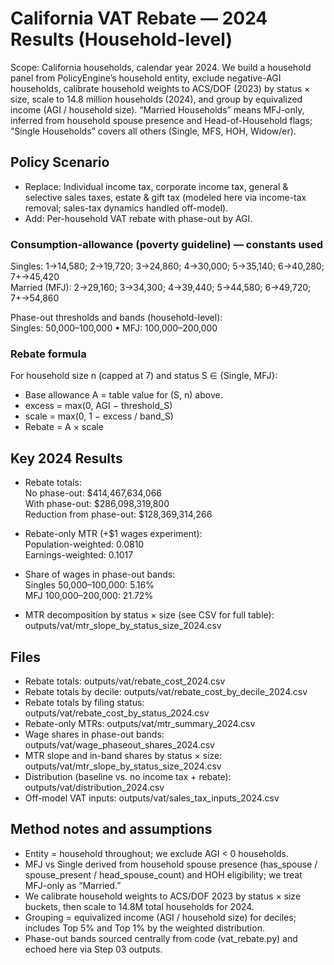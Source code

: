 # California VAT Rebate — 2024 Results (Household-level)

Scope: California households, calendar year 2024. We build a household panel from PolicyEngine’s household entity, exclude negative-AGI households, calibrate household weights to ACS/DOF (2023) by status × size, scale to 14.8 million households (2024), and group by equivalized income (AGI / household size). “Married Households” means MFJ-only, inferred from household spouse presence and Head-of-Household flags; “Single Households” covers all others (Single, MFS, HOH, Widow/er).

## Policy Scenario

- Replace: Individual income tax, corporate income tax, general & selective sales taxes, estate & gift tax (modeled here via income-tax removal; sales-tax dynamics handled off-model).
- Add: Per-household VAT rebate with phase-out by AGI.

### Consumption-allowance (poverty guideline) — constants used
Singles: 1→14,580; 2→19,720; 3→24,860; 4→30,000; 5→35,140; 6→40,280; 7+→45,420  
Married (MFJ): 2→29,160; 3→34,300; 4→39,440; 5→44,580; 6→49,720; 7+→54,860

Phase-out thresholds and bands (household-level):  
Singles: 50,000–100,000 • MFJ: 100,000–200,000

### Rebate formula
For household size n (capped at 7) and status S ∈ {Single, MFJ}:
- Base allowance A = table value for (S, n) above.
- excess = max(0, AGI − threshold_S)
- scale = max(0, 1 − excess / band_S)
- Rebate = A × scale

## Key 2024 Results

- Rebate totals:  
  No phase-out: $414,467,634,066  
  With phase-out: $286,098,319,800  
  Reduction from phase-out: $128,369,314,266

- Rebate-only MTR (+$1 wages experiment):  
  Population-weighted: 0.0810  
  Earnings-weighted: 0.1017

- Share of wages in phase-out bands:  
  Singles 50,000–100,000: 5.16%  
  MFJ 100,000–200,000: 21.72%

- MTR decomposition by status × size (see CSV for full table):  
  outputs/vat/mtr_slope_by_status_size_2024.csv

## Files

- Rebate totals: outputs/vat/rebate_cost_2024.csv  
- Rebate totals by decile: outputs/vat/rebate_cost_by_decile_2024.csv  
- Rebate totals by filing status: outputs/vat/rebate_cost_by_status_2024.csv  
- Rebate-only MTRs: outputs/vat/mtr_summary_2024.csv  
- Wage shares in phase-out bands: outputs/vat/wage_phaseout_shares_2024.csv  
- MTR slope and in-band shares by status × size: outputs/vat/mtr_slope_by_status_size_2024.csv  
- Distribution (baseline vs. no income tax + rebate): outputs/vat/distribution_2024.csv  
- Off-model VAT inputs: outputs/vat/sales_tax_inputs_2024.csv

## Method notes and assumptions

- Entity = household throughout; we exclude AGI < 0 households.  
- MFJ vs Single derived from household spouse presence (has_spouse / spouse_present / head_spouse_count) and HOH eligibility; we treat MFJ-only as “Married.”  
- We calibrate household weights to ACS/DOF 2023 by status × size buckets, then scale to 14.8M total households for 2024.  
- Grouping = equivalized income (AGI / household size) for deciles; includes Top 5% and Top 1% by the weighted distribution.  
- Phase-out bands sourced centrally from code (vat_rebate.py) and echoed here via Step 03 outputs.
